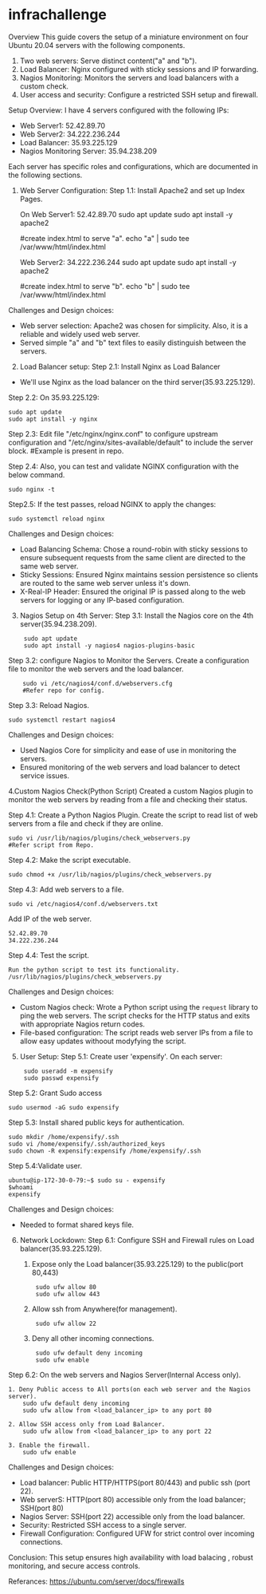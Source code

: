 # infrachallenge
Overview
This guide covers the setup of a miniature environment on four Ubuntu 20.04 servers with the following components.
1. Two web servers: Serve distinct content("a" and "b").
2. Load Balancer: Nginx configured with sticky sessions and IP forwarding.
3. Nagios Monitoring: Monitors the servers and load balancers with a custom check.
4. User access and security: Configure a restricted SSH setup and firewall.

Setup Overview:
I have 4 servers configured with the following IPs:
* Web Server1: 52.42.89.70
* Web Server2: 34.222.236.244
* Load Balancer: 35.93.225.129
* Nagios Monitoring Server: 35.94.238.209

Each server has specific roles and configurations, which are documented in the following sections.



1. Web Server Configuration:
Step 1.1: Install Apache2 and set up Index Pages.

	On Web Server1: 52.42.89.70
	sudo apt update
	sudo apt install -y apache2

	#create index.html to serve "a".
	echo "a" | sudo tee /var/www/html/index.html 


	Web Server2: 34.222.236.244
	sudo apt update
	sudo apt install -y apache2

	#create index.html to serve "b".
	echo "b" | sudo tee /var/www/html/index.html

Challenges and Design choices:
* Web server selection: Apache2 was chosen for simplicity. Also, it is a reliable and widely used web server.
* Served simple "a" and "b" text files to easily distinguish between the servers.



2. Load Balancer setup:
Step 2.1: Install Nginx as Load Balancer
* We'll use Nginx as the load balancer on the third server(35.93.225.129).

Step 2.2: On 35.93.225.129:

	sudo apt update
	sudo apt install -y nginx

Step 2.3: Edit file "/etc/nginx/nginx.conf" to configure upstream configuration and "/etc/nginx/sites-available/default" to include the server block.
	#Example is present in repo.

Step 2.4: Also, you can test and validate NGINX configuration with the below command.

	sudo nginx -t

Step2.5: If the test passes, reload NGINX to apply the changes:

	sudo systemctl reload nginx

Challenges and Design choices:
* Load Balancing Schema: Chose a round-robin with sticky sessions to ensure subsequent requests from the same client are directed to the same web server.
* Sticky Sessions: Ensured Nginx maintains session persistence so clients are routed to the same web server unless it's down.
* X-Real-IP Header: Ensured the original IP is passed along to the web servers for logging or any IP-based configuration.



3. Nagios Setup on 4th Server:
Step 3.1: Install the Nagios core on the 4th server(35.94.238.209).

		sudo apt update
		sudo apt install -y nagios4 nagios-plugins-basic


Step 3.2: configure Nagios to Monitor the Servers.
	Create a configuration file to monitor the web servers and the load balancer.
 
		sudo vi /etc/nagios4/conf.d/webservers.cfg
		#Refer repo for config.


Step 3.3: Reload Nagios.

	sudo systemctl restart nagios4


Challenges and Design choices:
* Used Nagios Core for simplicity and ease of use in monitoring the servers.
* Ensured monitoring of the web servers and load balancer to detect service issues.


4.Custom Nagios Check(Python Script)
Created a custom Nagios plugin to monitor the web servers by reading from a file and checking their status.

Step 4.1: Create a Python Nagios Plugin.
Create the script to read list of web servers from a file and check if they are online.

	sudo vi /usr/lib/nagios/plugins/check_webservers.py
	#Refer script from Repo.


Step 4.2: Make the script executable.

	sudo chmod +x /usr/lib/nagios/plugins/check_webservers.py

Step 4.3: Add web servers to a file.
	
 	sudo vi /etc/nagios4/conf.d/webservers.txt


Add IP of the web server.
	
 	52.42.89.70
	34.222.236.244


Step 4.4: Test the script.

	Run the python script to test its functionality.
	/usr/lib/nagios/plugins/check_webservers.py

Challenges and Design choices:
* Custom Nagios check: Wrote a Python script using the `request` library to ping the web servers. The script checks for the HTTP status and exits with appropriate Nagios return codes.
* File-based configuration: The script reads web server IPs from a file to allow easy updates withoout modyfying the script.



5. User Setup:
Step 5.1: Create user 'expensify'.
	On each server:

		sudo useradd -m expensify
		sudo passwd expensify

Step 5.2: Grant Sudo access

	sudo usermod -aG sudo expensify

Step 5.3: Install shared public keys for authentication.

	sudo mkdir /home/expensify/.ssh
	sudo vi /home/expensify/.ssh/authorized_keys
	sudo chown -R expensify:expensify /home/expensify/.ssh

Step 5.4:Validate user.

	ubuntu@ip-172-30-0-79:~$ sudo su - expensify
	$whoami
	expensify

Challenges and Design choices:
* Needed to format shared keys file.


6. Network Lockdown:
Step 6.1: Configure SSH and Firewall rules on Load balancer(35.93.225.129).
	1. Expose only the Load balancer(35.93.225.129) to the public(port 80,443)
 
			sudo ufw allow 80
			sudo ufw allow 443
	3. Allow ssh from Anywhere(for management).

			sudo ufw allow 22
	5. Deny all other incoming connections.
    
			sudo ufw default deny incoming
			sudo ufw enable

Step 6.2: On the web servers and Nagios Server(Internal Access only).

	1. Deny Public access to All ports(on each web server and the Nagios server).
		sudo ufw default deny incoming
		sudo ufw allow from <load_balancer_ip> to any port 80

	2. Allow SSH access only from Load Balancer.
		sudo ufw allow from <load_balancer_ip> to any port 22

	3. Enable the firewall.
		sudo ufw enable


Challenges and Design choices:
* Load balancer: Public HTTP/HTTPS(port 80/443) and public ssh (port 22).
* Web serverS: HTTP(port 80) accessible only from the load balancer; SSH(port 80)
* Nagios Server: SSH(port 22) accessible only from the load balancer.
* Security: Restricted SSH access to a single server.
* Firewall Configuration: Configured UFW for strict control over incoming connections.




Conclusion:
This setup ensures high availability with load balacing , robust monitoring, and secure access controls.

Referances:
https://ubuntu.com/server/docs/firewalls

